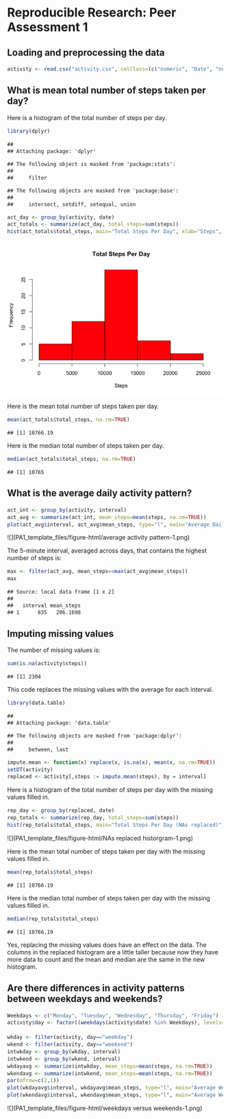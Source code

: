 # Reproducible Research: Peer Assessment 1
## Loading and preprocessing the data

```r
activity <- read.csv("activity.csv", colClass=(c("numeric", "Date", "numeric")), na.strings="NA")
```

## What is mean total number of steps taken per day?

Here is a histogram of the total number of steps per day.

```r
library(dplyr)
```

```
## 
## Attaching package: 'dplyr'
```

```
## The following object is masked from 'package:stats':
## 
##     filter
```

```
## The following objects are masked from 'package:base':
## 
##     intersect, setdiff, setequal, union
```

```r
act_day <- group_by(activity, date)
act_totals <- summarize(act_day, total_steps=sum(steps))
hist(act_totals$total_steps, main="Total Steps Per Day", xlab="Steps", col=c("red"))
```

![](PA1_template_files/figure-html/historgram-1.png)

Here is the mean total number of steps taken per day.

```r
mean(act_totals$total_steps, na.rm=TRUE)
```

```
## [1] 10766.19
```

Here is the median total number of steps taken per day.

```r
median(act_totals$total_steps, na.rm=TRUE)
```

```
## [1] 10765
```

## What is the average daily activity pattern?


```r
act_int <- group_by(activity, interval)
act_avg <- summarize(act_int, mean_steps=mean(steps, na.rm=TRUE))
plot(act_avg$interval, act_avg$mean_steps, type="l", main="Average Daily Activity Pattern", xlab="5-Minute Interval", ylab="Mean Steps")
```

![](PA1_template_files/figure-html/average activity pattern-1.png)

The 5-minute interval, averaged across days, that contains the highest number of steps is:

```r
max <- filter(act_avg, mean_steps==max(act_avg$mean_steps))
max
```

```
## Source: local data frame [1 x 2]
## 
##   interval mean_steps
## 1      835   206.1698
```

## Imputing missing values
The number of missing values is:

```r
sum(is.na(activity$steps))
```

```
## [1] 2304
```


This code replaces the missing values with the average for each interval.

```r
library(data.table)
```

```
## 
## Attaching package: 'data.table'
```

```
## The following objects are masked from 'package:dplyr':
## 
##     between, last
```

```r
impute.mean <- function(x) replace(x, is.na(x), mean(x, na.rm=TRUE))
setDT(activity)
replaced <- activity[,steps := impute.mean(steps), by = interval]
```

Here is a histogram of the total number of steps per day with the missing values filled in.

```r
rep_day <- group_by(replaced, date)
rep_totals <- summarize(rep_day, total_steps=sum(steps))
hist(rep_totals$total_steps, main="Total Steps Per Day (NAs replaced)", xlab="Steps", col=c("darkblue"))
```

![](PA1_template_files/figure-html/NAs replaced historgram-1.png)

Here is the mean total number of steps taken per day with the missing values filled in.

```r
mean(rep_totals$total_steps)
```

```
## [1] 10766.19
```

Here is the median total number of steps taken per day with the missing values filled in.

```r
median(rep_totals$total_steps)
```

```
## [1] 10766.19
```


Yes, replacing the missing values does have an effect on the data. The columns in the replaced histogram are a little taller because now they have more data to count and the mean and median are the same in the new histogram.

## Are there differences in activity patterns between weekdays and weekends?


```r
Weekdays <- c("Monday", "Tuesday", "Wednesday", "Thursday", "Friday")
activity$day <- factor((weekdays(activity$date) %in% Weekdays), levels=c(FALSE, TRUE), labels=c('weekend', 'weekday'))

wkday <- filter(activity, day=="weekday")
wkend <- filter(activity, day=="weekend")
intwkday <- group_by(wkday, interval)
intwkend <- group_by(wkend, interval)
wkdayavg <- summarize(intwkday, mean_steps=mean(steps, na.rm=TRUE))
wkendavg <- summarize(intwkend, mean_steps=mean(steps, na.rm=TRUE))
par(mfrow=c(2,1))
plot(wkdayavg$interval, wkdayavg$mean_steps, type="l", main="Average Weekday Activity Pattern", xlab="Interval", ylab="Mean Steps")
plot(wkendavg$interval, wkendavg$mean_steps, type="l", main="Average Weekend Activity Pattern", xlab="Interval", ylab="Mean Steps")
```

![](PA1_template_files/figure-html/weekdays versus weekends-1.png)
